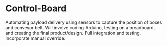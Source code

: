 # Control-Board
Automating payload delivery using sensors to capture the position of boxes and conveyor belt. Will involve coding Arduino, testing on a breadboard, and creating the final product/design. Full integration and testing. Incorporate manual override.
